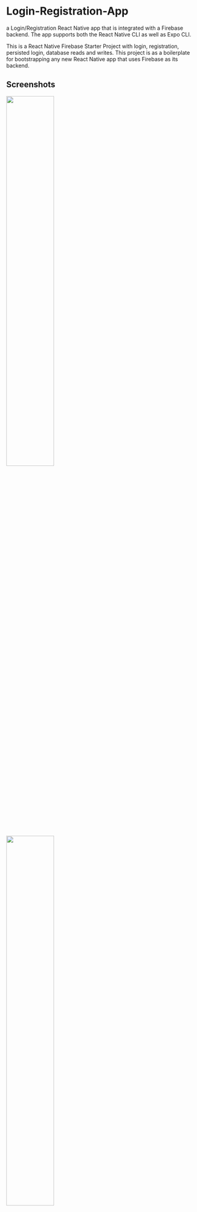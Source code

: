 # Login-Registration-App

a Login/Registration React Native app that is integrated with a Firebase backend. The app supports both the React Native CLI as well as Expo CLI.

This is a React Native Firebase Starter Project with login, registration, persisted login, database reads and writes. This project is as a boilerplate for bootstrapping any new React Native app that uses Firebase as its backend.

## Screenshots

  <img src="https://user-images.githubusercontent.com/47864126/146556693-f5cb7379-e1a2-4d90-a542-831e54e19251.jpg" width=50% height=50%/>

  <img src="https://user-images.githubusercontent.com/47864126/146556650-391ccc57-32df-445d-a933-690c7fe1729e.jpg" width=50% height=50%/>

  <img src="https://user-images.githubusercontent.com/47864126/146556660-83ee19ba-333c-454f-aa61-32e7173934eb.jpg" width=50% height=50%/>

  <img src="https://user-images.githubusercontent.com/47864126/146556670-d8596e75-cf4b-4f65-8f7f-5e5868468375.jpg" width=50% height=50%/>

This React Native Firebase starter contains a few key features that all apps backed by Fireabase support:

- Registration with E-mail & Password
- Login with E-mail and Password
- Log out
- Handling persisted login credentials
- Navigation (react-native-navigation)
- Writing to Firestore Database
- Reading from Firestore Database
- Creating Firestore indices (for performance)

## Getting Started

With using Expo Cli, clone the repo and run "expo start" in the root folder of the project:

```
git clone git@github.com:firatgoktepe/Login-Registration-App.git
cd react-native-firebase
expo start
```
